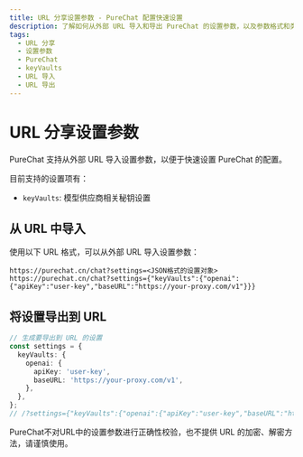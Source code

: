 ```yaml
---
title: URL 分享设置参数 - PureChat 配置快速设置
description: 了解如何从外部 URL 导入和导出 PureChat 的设置参数，以及参数格式和类型。
tags:
  - URL 分享
  - 设置参数
  - PureChat
  - keyVaults
  - URL 导入
  - URL 导出
---
```


# URL 分享设置参数

PureChat 支持从外部 URL 导入设置参数，以便于快速设置 PureChat 的配置。

目前支持的设置项有：

- `keyVaults`: 模型供应商相关秘钥设置

## 从 URL 中导入

使用以下 URL 格式，可以从外部 URL 导入设置参数：

```plaintext
https://purechat.cn/chat?settings=<JSON格式的设置对象>
https://purechat.cn/chat?settings={"keyVaults":{"openai":{"apiKey":"user-key","baseURL":"https://your-proxy.com/v1"}}}
```

## 将设置导出到 URL

```ts
// 生成要导出到 URL 的设置
const settings = {
  keyVaults: {
    openai: {
      apiKey: 'user-key',
      baseURL: 'https://your-proxy.com/v1',
    },
  },
};
// /?settings={"keyVaults":{"openai":{"apiKey":"user-key","baseURL":"https://your-proxy.com/v1"}}}
```

<Callout type='warning'>
PureChat不对URL中的设置参数进行正确性校验，也不提供 URL 的加密、解密方法，请谨慎使用。
</Callout>
